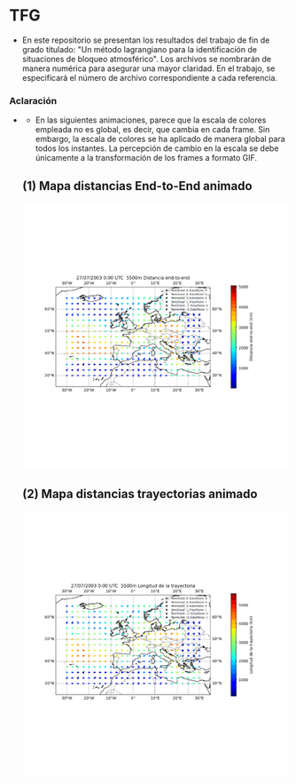 # TFG

- En este repositorio se presentan los resultados del trabajo de fin de grado titulado: "Un método lagrangiano para la identificación de situaciones de bloqueo atmosférico". Los archivos se nombrarán de manera numérica para asegurar una mayor claridad. En el trabajo, se especificará el número de archivo correspondiente a cada referencia.

 ### Aclaración
- - En las siguientes animaciones, parece que la escala de colores empleada no es global, es decir, que cambia en cada frame. Sin embargo, la escala de colores se ha aplicado de manera global para todos los instantes. La percepción de cambio en la escala se debe únicamente a la transformación de los frames a formato GIF.


  ## (1) Mapa distancias End-to-End animado
  ![Mapa animado distancias End-to-End](gifs/mapa_endtoend_5500_2003_49_puntos.gif)

  ## (2) Mapa distancias trayectorias animado
  ![Mapa animado distancias End-to-End](gifs/mapa_long_traj_5500_2003_49_puntos.gif)
